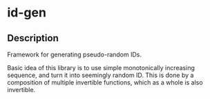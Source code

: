 id-gen
======


Description
-----------

Framework for generating pseudo-random IDs.

Basic idea of this library is to use simple monotonically increasing sequence,
and turn it into seemingly random ID. This is done by a composition of multiple
invertible functions, which as a whole is also invertible.
